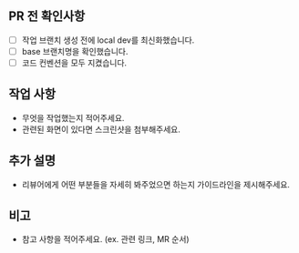 ## PR 전 확인사항

- [ ] 작업 브랜치 생성 전에 local dev를 최신화했습니다.
- [ ] base 브랜치명을 확인했습니다.
- [ ] 코드 컨벤션을 모두 지켰습니다.

## 작업 사항

- 무엇을 작업했는지 적어주세요.
- 관련된 화면이 있다면 스크린샷을 첨부해주세요.

## 추가 설명

- 리뷰어에게 어떤 부분들을 자세히 봐주었으면 하는지 가이드라인을 제시해주세요.

## 비고

- 참고 사항을 적어주세요. (ex. 관련 링크, MR 순서)
